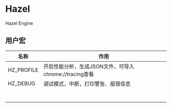 # Hazel
Hazel Engine



## 用户宏

| 名称       | 作用                                                   |
| ---------- | ------------------------------------------------------ |
| HZ_PROFILE | 开启性能分析，生成JSON文件，可导入chrome://tracing查看 |
| HZ_DEBUG   | 调试模式，中断，打印警告、报错信息                     |
|            |                                                        |
|            |                                                        |
|            |                                                        |
|            |                                                        |
|            |                                                        |
|            |                                                        |
|            |                                                        |


